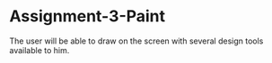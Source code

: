 Assignment-3-Paint
==================

The user will be able to draw on the screen with several design tools available to him. 

